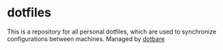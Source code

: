 # dotfiles

This is a repository for all personal dotfiles, which are used to synchronize configurations between machines. Managed by [dotbare](https://github.com/kazhala/dotbare)
